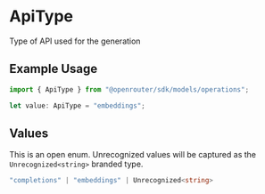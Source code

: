 # ApiType

Type of API used for the generation

## Example Usage

```typescript
import { ApiType } from "@openrouter/sdk/models/operations";

let value: ApiType = "embeddings";
```

## Values

This is an open enum. Unrecognized values will be captured as the `Unrecognized<string>` branded type.

```typescript
"completions" | "embeddings" | Unrecognized<string>
```